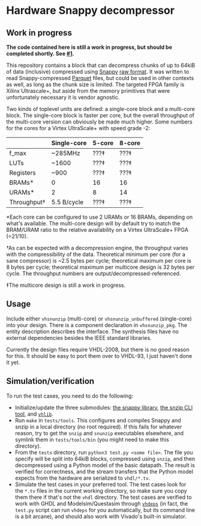 Hardware Snappy decompressor
============================

Work in progress
----------------

**The code contained here is still a work in progress, but should be completed shortly. See [#1](https://github.com/jvanstraten/vhsnunzip/issues/1).**

This repository contains a block that can decompress chunks of up to 64kiB of
data (inclusive) compressed using [Snappy](https://github.com/google/snappy)
[raw format](https://github.com/google/snappy/blob/master/format_description.txt).
It was written to read Snappy-compressed [Parquet](https://parquet.apache.org/)
files, but could be used in other contexts as well, as long as the chunk size
is limited. The targeted FPGA family is Xilinx Ultrascale+, but aside from the
memory primitives that were unfortunately necessary it is vendor agnostic.

Two kinds of toplevel units are defined: a single-core block and a multi-core
block. The single-core block is faster per core, but the overall throughput of
the multi-core version can obviously be made much higher. Some numbers for the
cores for a Virtex UltraScale+ with speed grade -2:

|             | Single-core | 5-core | 8-core |
|-------------|-------------|--------|--------|
| f_max       | ~285MHz     | ???‡   | ???‡   |
| LUTs        | ~1600       | ???‡   | ???‡   |
| Registers   | ~900        | ???‡   | ???‡   |
| BRAMs*      | 0           | 16     | 16     |
| URAMs*      | 2           | 8      | 14     |
| Throughput† | 5.5 B/cycle | ???‡   | ???‡   |

*Each core can be configured to use 2 URAMs or 16 BRAMs, depending on what's
available. The multi-core design will by default try to match the BRAM/URAM
ratio to the relative availability on a Virtex UltraScale+ FPGA (=21/10).

†As can be expected with a decompression engine, the throughput varies with
the compressibility of the data. Theoretical minimum per core (for a sane
compressor) is ~2.5 bytes per cycle; theoretical maximum per core is 8 bytes
per cycle; theoretical maximum per multicore design is 32 bytes per cycle.
The throughput numbers are output/decompressed-referenced.

‡The multicore design is still a work in progress.


Usage
-----

Include either `vhsnunzip` (multi-core) or `vhsnunzip_unbuffered` (single-core)
into your design. There is a component declaration in `vhsnunzip_pkg`. The
entity description describes the interface. The synthesis files have no
external dependencies besides the IEEE standard libraries.

Currently the design files require VHDL-2008, but there is no good reason for
this. It should be easy to port them over to VHDL-93, I just haven't done it
yet.


Simulation/verification
-----------------------

To run the test cases, you need to do the following:

 - Initialize/update the three submodules:
   [the snappy library](https://github.com/google/snappy),
   [the snzip CLI tool](https://github.com/kubo/snzip),
   and [`vhlib`](https://github.com/abs-tudelft/vhlib).
 - Run `make` in `tests/tools`. This configures and compiles Snappy and snzip
   in a local directory (no root required). If this fails for whatever reason,
   try to get the `snzip` and `snunzip` executables elsewhere, and symlink them
   in `tests/tools/bin` (you might need to make this directory).
 - From the `tests` directory, run `python3 test.py <some file>`. The file you
   specify will be split into 64kiB blocks, compressed using `snzip`, and then
   decompressed using a Python model of the basic datapath. The result is
   verified for correctness, and the stream transfers that the Python model
   expects from the hardware are serialized to `vhdl/*.tv`.
 - Simulate the test cases in your preferred tool. The test cases look for the
   `*.tv` files in the current working directory, so make sure you copy them
   there if that's not the `vhdl` directory. The test cases are verified
   to work with GHDL and Modelsim/Questasim through
   [`vhdeps`](https://github.com/abs-tudelft/vhdeps) (in fact, the `test.py`
   script can run `vhdeps` for you automatically, but its command line is a bit
   arcane), and should also work with Vivado's built-in simulator.
